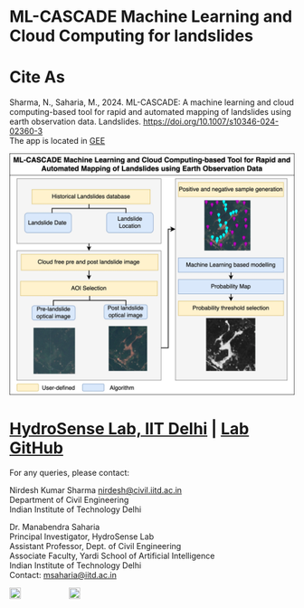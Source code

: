 # ML-CASCADE Machine Learning and Cloud Computing for landslides
# Cite As
Sharma, N., Saharia, M., 2024. ML-CASCADE: A machine learning and cloud computing-based tool for rapid and automated mapping of landslides using earth observation data. Landslides. https://doi.org/10.1007/s10346-024-02360-3  
The app is located in [GEE](https://hydrosense.users.earthengine.app/view/ml-cascade)  


![Main](https://github.com/der-knight/ML-CASCADE/blob/main/Images/Landslide%20Tool.jpg)

# [HydroSense Lab, IIT Delhi](https://hydrosense.iitd.ac.in/) | [Lab GitHub](https://github.com/hydrosenselab)   
For any queries, please contact:

Nirdesh Kumar Sharma
[nirdesh@civil.iitd.ac.in](nirdesh@civil.iitd.ac.in)  
Department of Civil Engineering    
Indian Institute of Technology Delhi   

Dr. Manabendra Saharia   
Principal Investigator, HydroSense Lab     
Assistant Professor, Dept. of Civil Engineering   
Associate Faculty, Yardi School of Artificial Intelligence  
Indian Institute of Technology Delhi   
Contact: [msaharia@iitd.ac.in](msaharia@iitd.ac.in)

<p float="left">
  <img src="https://i.imgur.com/qVGTGwT.png" width=20% height=20% />
  <img src="https://i.imgur.com/6giJLL8.png" width=20% height=20% />
</p>
